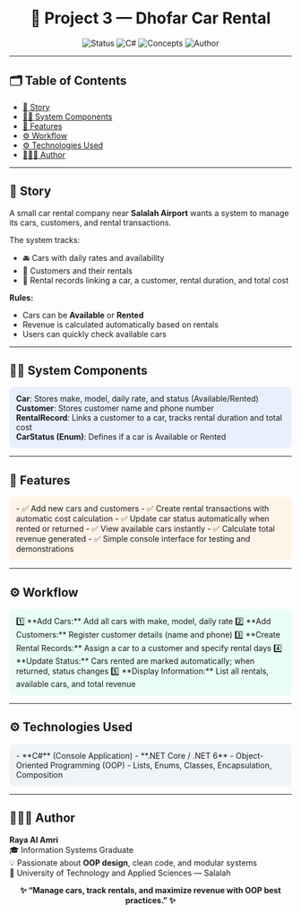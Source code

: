 <h1 align="center">🚗 Project 3 — Dhofar Car Rental</h1>

<p align="center">
  <img src="https://img.shields.io/badge/Status-Completed-success?style=for-the-badge" alt="Status">
  <img src="https://img.shields.io/badge/Language-C%23-blue?style=for-the-badge" alt="C#">
  <img src="https://img.shields.io/badge/Concepts-OOP%2C%20Classes%2C%20Lists%2C%20Enum-lightgrey?style=for-the-badge" alt="Concepts">
  <img src="https://img.shields.io/badge/Author-Raya_Al_Amri-blueviolet?style=for-the-badge" alt="Author">
</p>

---

## 🗂️ Table of Contents
- [📖 Story](#-story)
- [👨‍💻 System Components](#-system-components)
- [🧩 Features](#-features)
- [⚙️ Workflow](#-workflow)
- [⚙️ Technologies Used](#-technologies-used)
- [👩🏻‍💻 Author](#-author)

---

## 📖 Story
A small car rental company near **Salalah Airport** wants a system to manage its cars, customers, and rental transactions.  

The system tracks:
- 🚘 Cars with daily rates and availability  
- 🧑 Customers and their rentals  
- 📄 Rental records linking a car, a customer, rental duration, and total cost  

**Rules:**  
- Cars can be **Available** or **Rented**  
- Revenue is calculated automatically based on rentals  
- Users can quickly check available cars  

---

## 👨‍💻 System Components
<div style="background-color:#e8f0fe; padding:12px; border-radius:8px;">
<b>Car</b>: Stores make, model, daily rate, and status (Available/Rented) <br>
<b>Customer</b>: Stores customer name and phone number <br>
<b>RentalRecord</b>: Links a customer to a car, tracks rental duration and total cost <br>
<b>CarStatus (Enum)</b>: Defines if a car is Available or Rented <br>
</div>

---

## 🧩 Features
<div style="background-color:#fef4e8; padding:12px; border-radius:8px;">
- ✅ Add new cars and customers  
- ✅ Create rental transactions with automatic cost calculation  
- ✅ Update car status automatically when rented or returned  
- ✅ View available cars instantly  
- ✅ Calculate total revenue generated  
- ✅ Simple console interface for testing and demonstrations  
</div>

---

## ⚙️ Workflow
<div style="background-color:#e8fdf5; padding:12px; border-radius:8px;">
1️⃣ **Add Cars:** Add all cars with make, model, daily rate  
2️⃣ **Add Customers:** Register customer details (name and phone)  
3️⃣ **Create Rental Records:** Assign a car to a customer and specify rental days  
4️⃣ **Update Status:** Cars rented are marked automatically; when returned, status changes  
5️⃣ **Display Information:** List all rentals, available cars, and total revenue  
</div>

---

## ⚙️ Technologies Used
<div style="background-color:#f0f4f8; padding:12px; border-radius:8px;">
- **C#** (Console Application)  
- **.NET Core / .NET 6**  
- Object-Oriented Programming (OOP)  
- Lists, Enums, Classes, Encapsulation, Composition  
</div>

---

## 👩🏻‍💻 Author
**Raya Al Amri**  
🎓 Information Systems Graduate  
💡 Passionate about **OOP design**, clean code, and modular systems  
📍 University of Technology and Applied Sciences — Salalah  

<p align="center">
  <b>✨ “Manage cars, track rentals, and maximize revenue with OOP best practices.” ✨</b>
</p>
